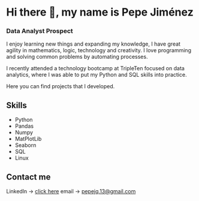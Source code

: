 # Hi there 👋, my name is Pepe Jiménez
### **Data Analyst Prospect**

I enjoy learning new things and expanding my knowledge, I have great agility in mathematics, logic, technology and creativity. I love programming and solving common problems by automating processes. 

I recently attended a technology bootcamp at TripleTen focused on data analytics, where I was able to put my Python and SQL skills into practice.

Here you can find projects that I developed.

## Skills

* Python
* Pandas
* Numpy
* MatPlotLib
* Seaborn
* SQL
* Linux

## Contact me
Linkedln -> [click here](https://www.linkedin.com/in/ppjq13/)
email -> pepejq.13@gmail.com
